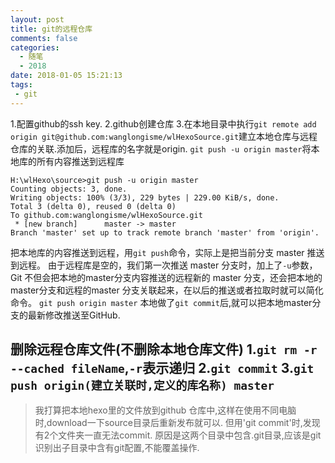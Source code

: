 ```yaml
---
layout: post
title: git的远程仓库
comments: false
categories:
  - 随笔
  - 2018
date: 2018-01-05 15:21:13
tags:
 - git
---
```


1.配置github的ssh key.
2.github创建仓库
3.在本地目录中执行`git remote add origin git@github.com:wanglongisme/wlHexoSource.git`建立本地仓库与远程仓库的关联.添加后，远程库的名字就是origin.
`git push -u origin master`将本地库的所有内容推送到远程库
```
H:\wlHexo\source>git push -u origin master
Counting objects: 3, done.
Writing objects: 100% (3/3), 229 bytes | 229.00 KiB/s, done.
Total 3 (delta 0), reused 0 (delta 0)
To github.com:wanglongisme/wlHexoSource.git
 * [new branch]      master -> master
Branch 'master' set up to track remote branch 'master' from 'origin'.
```
把本地库的内容推送到远程，用`git push`命令，实际上是把当前分支 master 推送到远程。
由于远程库是空的，我们第一次推送 master 分支时，加上了`-u`参数，Git 不但会把本地的master分支内容推送的远程新的 master 分支，还会把本地的master分支和远程的master 分支关联起来，在以后的推送或者拉取时就可以简化命令。
`git push origin master` 本地做了`git commit`后,就可以把本地master分支的最新修改推送至GitHub.

删除远程仓库文件(不删除本地仓库文件)
1.`git rm -r --cached fileName`,`-r`表示递归
2.`git commit`
3.`git push origin(建立关联时,定义的库名称) master`
---

>我打算把本地hexo里的文件放到github 仓库中,这样在使用不同电脑时,download一下source目录后重新发布就可以.
>但用'git commit'时,发现有2个文件夹一直无法commit.
>原因是这两个目录中包含.git目录,应该是git识别出子目录中含有git配置,不能覆盖操作. 